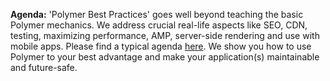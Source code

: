**Agenda:** 'Polymer Best Practices' goes well beyond teaching the basic Polymer mechanics. We address crucial real-life aspects like SEO, CDN, testing, maximizing performance, AMP, server-side rendering and use with mobile apps. Please find a typical agenda <a href='/agenda/polymerBestPracticesAgenda.pdf#' target='blank'>here</a>. We show you how to use Polymer to your best advantage and make your application(s) maintainable and future-safe. 
